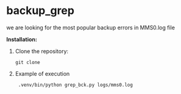 # backup_grep

we are looking for the most popular backup errors in MMS0.log file 

**Installation:**

1. Clone the repository:
   ```
   git clone 
   ```
3. Example of execution
   ```
    .venv/bin/python grep_bck.py logs/mms0.log
   ```




